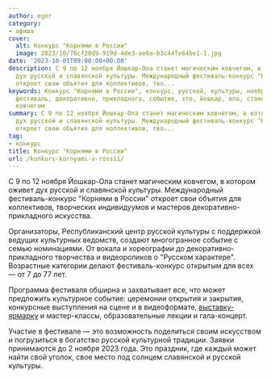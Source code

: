 ```yaml
---
author: egor
category:
- афиша
cover:
  alt: Конкурс "Корнями в России"
  image: 2023/10/76cf20d9-919d-4de3-ae0a-b3c44fe64be1-1.jpg
date: '2023-10-01T09:00:00+00:00'
description: С 9 по 12 ноября Йошкар-Ола станет магическим ковчегом, в котором оживет
  дух русской и славянской культуры. Международный фестиваль-конкурс "Корнями в России"
  откроет свои объятия для коллективов, тво...
keywords: Конкурс "Корнями в России", конкурс, русской, культуры, ноября, славянской,
  фестиваль, декоративно, прикладного, событие, это, йошкар, ола, станет, магическим,
  ковчегом
summary: С 9 по 12 ноября Йошкар-Ола станет магическим ковчегом, в котором оживет
  дух русской и славянской культуры. Международный фестиваль-конкурс "Корнями в России"
  откроет свои объятия для коллективов, тво...
tag:
- конкурс
title: Конкурс "Корнями в России"
url: /konkurs-kornyami-v-rossii/
---
```


С 9 по 12 ноября Йошкар-Ола станет магическим ковчегом, в котором оживет дух русской и славянской культуры. Международный фестиваль-конкурс "Корнями в России" откроет свои объятия для коллективов, творческих индивидуумов и мастеров декоративно-прикладного искусства.

Организаторы, Республиканский центр русской культуры с поддержкой ведущих культурных ведомств, создают многогранное событие с семью номинациями. От вокала и хореографии до декоративно-прикладного творчества и видеороликов о "Русском характере". Возрастные категории делают фестиваль-конкурс открытым для всех — от 7 до 77 лет.

Программа фестиваля обширна и захватывает все, что может предложить культурное событие: церемонии открытия и закрытия, конкурсные выступления на сцене и в видеоформате, [выставку-ярмарку](/selskohozyajstvennaya-yarmarka-v-joshkar-ole/) и мастер-классы, образовательные лекции и гала-концерт.

Участие в фестивале — это возможность поделиться своим искусством и погрузиться в богатство русской культурной традиции. Заявки принимаются до 2 ноября 2023 года. Это праздник, где каждый может найти свой уголок, свое место под солнцем славянской и русской культуры.
